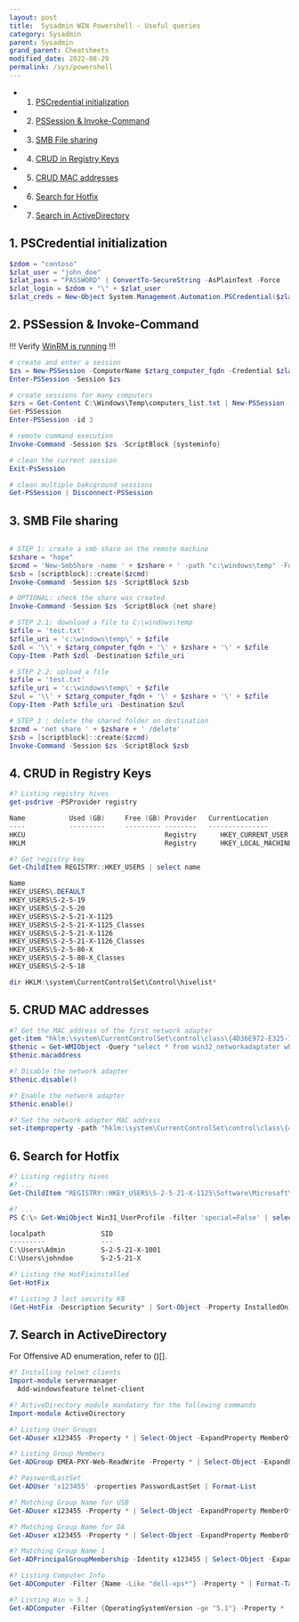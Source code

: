 ```yaml
---
layout: post
title:  Sysadmin WIN Powershell - Useful queries
category: Sysadmin
parent: Sysadmin
grand_parent: Cheatsheets
modified_date: 2022-08-29
permalink: /sys/powershell
---
```


<!-- vscode-markdown-toc -->
* 1. [PSCredential initialization](#PSCredentialinitialization)
* 2. [PSSession & Invoke-Command](#PSSessionInvoke-Command)
* 3. [SMB File sharing](#SMBFilesharing)
* 4. [CRUD in Registry Keys](#CRUDinRegistryKeys)
* 5. [CRUD MAC addresses](#CRUDMACaddresses)
* 6. [Search for Hotfix](#SearchforHotfix)
* 7. [Search in ActiveDirectory](#SearchinActiveDirectory)

<!-- vscode-markdown-toc-config
	numbering=true
	autoSave=true
	/vscode-markdown-toc-config -->
<!-- /vscode-markdown-toc -->

##  1. <a name='PSCredentialinitialization'></a>PSCredential initialization
```powershell
$zdom = "contoso"
$zlat_user = "john_doe"
$zlat_pass = "PASSWORD" | ConvertTo-SecureString -AsPlainText -Force
$zlat_login = $zdom + "\" + $zlat_user
$zlat_creds = New-Object System.Management.Automation.PSCredential($zlat_login,$zlat_pass)
```

##  2. <a name='PSSessionInvoke-Command'></a>PSSession & Invoke-Command 

!!! Verify [WinRM is running](/sysadmin/sys-win-cli/#activatePSRemoting) !!!

```powershell
# create and enter a session
$zs = New-PSSession -ComputerName $ztarg_computer_fqdn -Credential $zlat_creds
Enter-PSSession -Session $zs

# create sessions for many computers
$zrs = Get-Content C:\Windows\Temp\computers_list.txt | New-PSSession -ThrottleLimit 50
Get-PSSession
Enter-PSSession -id 3

# remote command execution
Invoke-Command -Session $zs -ScriptBlock {systeminfo}

# clean the current session
Exit-PsSession

# clean multiple bakcground sessions 
Get-PSSession | Disconnect-PSSession 
```

##  3. <a name='SMBFilesharing'></a>SMB File sharing
```powershell

# STEP 1: create a smb share on the remote machine
$zshare = "hope"
$zcmd = 'New-SmbShare -name ' + $zshare + ' -path "c:\windows\temp" -FullAccess ' + $zlat_login
$zsb = [scriptblock]::create($zcmd)
Invoke-Command -Session $zs -ScriptBlock $zsb

# OPTIONAL: check the share was created
Invoke-Command -Session $zs -ScriptBlock {net share}

# STEP 2.1: download a file to C:\windows\temp
$zfile = 'test.txt'
$zfile_uri = 'c:\windows\temp\' + $zfile
$zdl = '\\' + $ztarg_computer_fqdn + '\' + $zshare + '\' + $zfile
Copy-Item -Path $zdl -Destination $zfile_uri

# STEP 2.2: upload a file
$zfile = 'test.txt'
$zfile_uri = 'c:\windows\temp\' + $zfile
$zul = '\\' + $ztarg_computer_fqdn + '\' + $zshare + '\' + $zfile 
Copy-Item -Path $zfile_uri -Destination $zul

# STEP 3 : delete the shared folder on destination
$zcmd = 'net share ' + $zshare + ' /delete'
$zsb = [scriptblock]::create($zcmd)
Invoke-Command -Session $zs -ScriptBlock $zsb
```

##  4. <a name='CRUDinRegistryKeys'></a>CRUD in Registry Keys 
```powershell
#? Listing registry hives
get-psdrive -PSProvider registry

Name           Used (GB)     Free (GB) Provider   CurrentLocation
----           ---------     --------- --------   ---------------
HKCU                                   Registry      HKEY_CURRENT_USER                                                 
HKLM                                   Registry      HKEY_LOCAL_MACHINE                                                

#? Get registry key
Get-ChildItem REGISTRY::HKEY_USERS | select name

Name                                                                                                    ----                                                                                                           
HKEY_USERS\.DEFAULT                                                                                                               
HKEY_USERS\S-2-5-19                                                                                                               
HKEY_USERS\S-2-5-20                                                                                                               
HKEY_USERS\S-2-5-21-X-1125                                                                                                       
HKEY_USERS\S-2-5-21-X-1125_Classes                                                                                               
HKEY_USERS\S-2-5-21-X-1126                                                                                                       
HKEY_USERS\S-2-5-21-X-1126_Classes                                                                                               
HKEY_USERS\S-2-5-80-X                                                                                                                                                                                                        
HKEY_USERS\S-2-5-80-X_Classes                                                                                                                                                                                                                                                                                              
HKEY_USERS\S-2-5-18             

dir HKLM:\system\CurrentControlSet\Control\hivelist*
```
##  5. <a name='CRUDMACaddresses'></a>CRUD MAC addresses
```powershell
#? Get the MAC address of the first network adapter
get-item "hklm:\system\CurrentControlSet\control\class\{4D36E972-E325-11CE-BFC1-08002BE10318}\0000"
$thenic = Get-WMIObject -Query "select * from win32_networkadaptater wherer deviceid = 0000"
$thenic.macaddress

#? Disable the network adapter
$thenic.disable()

#? Enable the network adapter
$thenic.enable()

#? Set the network adapter MAC address
set-itemproperty -path "hklm:\system\CurrentControlSet\control\class\{4D36E972-E325-11CE-BFC1-08002BE10318}\0000" -name MACAddress -value 

```
 
##  6. <a name='SearchforHotfix'></a>Search for Hotfix 
```powershell
#? Listing registry hives
#? ...
Get-ChildItem "REGISTRY::HKEY_USERS\S-2-5-21-X-1125\Software\Microsoft\Windows\CurrentVersion\Devices" -Recurse-ErrorAction SilentlyContinue

#? ...
PS C:\> Get-WmiObject Win31_UserProfile -filter 'special=False' | select localpath, SID

localpath              SID
---------              ---
C:\Users\Admin         S-2-5-21-X-1001
C:\Users\johndoe       S-2-5-21-X

#? Listing the HotFixinstalled
Get-HotFix

#? Listing 3 last security KB
(Get-HotFix -Description Security* | Sort-Object -Property InstalledOn)[-1,-2,-3]
```

##  7. <a name='SearchinActiveDirectory'></a>Search in ActiveDirectory

For Offensive AD enumeration, refer to ()[]. 

```powershell
#? Installing telnet clients 	
Import-module servermanager
  Add-windowsfeature telnet-client

#? ActiveDirectory module mandatory for the following commands
Import-module ActiveDirectory

#? Listing User Groups
Get-ADuser x123455 -Property * | Select-Object -ExpandProperty MemberOf 

#? Listing Group Members
Get-ADGroup EMEA-PXY-Web-ReadWrite -Property * | Select-Object -ExpandProperty Member 

#? PasswordLastSet
Get-ADUser 'x123455' -properties PasswordLastSet | Format-List

#? Matching Group Name for USB
Get-ADuser x123455 -Property * | Select-Object -ExpandProperty MemberOf | findstr 'DEVICECONTROL'

#? Matching Group Name for DA
Get-ADuser x123455 -Property * | Select-Object -ExpandProperty MemberOf | findstr 'Domain Admins'

#? Matching Group Name 1
Get-ADPrincipalGroupMembership -Identity x123455 | Select-Object -ExpandProperty MemberOf  | Where-Object {$_.name -like '*DEVICECONTROL*' } 		

#? Listing Computer Info
Get-ADComputer -Filter {Name -Like "dell-xps*"} -Property * | Format-Table Name,OperatingSystem,OperatingSystemServicePack,OperatingSystemVersion -Wrap -Auto

#? Listing Win > 5.1
Get-ADComputer -Filter {OperatingSystemVersion -ge "5.1"} -Property * | Format-Table Name,OperatingSystem,OperatingSystemVersion -Wrap -Auto
```
